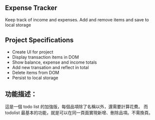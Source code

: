 ## Expense Tracker

Keep track of income and expenses. Add and remove items and save to local storage

## Project Specifications

- Create UI for project
- Display transaction items in DOM
- Show balance, expense and income totals
- Add new transation and reflect in total
- Delete items from DOM
- Persist to local storage

## 功能描述：
這是一個 todo list 的加強版，每個品項除了名稱以外，還需要計算花費。
而 todolist 最基本的功能，就是可以在同一頁面實現新增、刪除品項。不需換頁。
